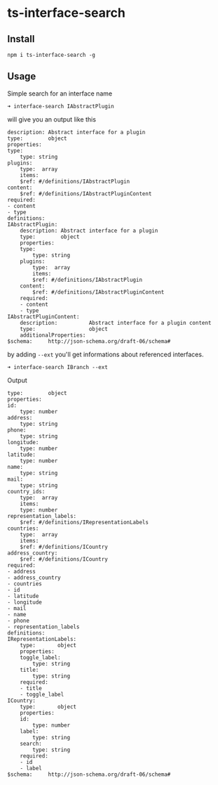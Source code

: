 # ts-interface-search

## Install

    npm i ts-interface-search -g

## Usage
Simple search for an interface name

    ➜ interface-search IAbstractPlugin

will give you an output like this

    description: Abstract interface for a plugin
    type:        object
    properties:
    type:
        type: string
    plugins:
        type:  array
        items:
        $ref: #/definitions/IAbstractPlugin
    content:
        $ref: #/definitions/IAbstractPluginContent
    required:
    - content
    - type
    definitions:
    IAbstractPlugin:
        description: Abstract interface for a plugin
        type:        object
        properties:
        type:
            type: string
        plugins:
            type:  array
            items:
            $ref: #/definitions/IAbstractPlugin
        content:
            $ref: #/definitions/IAbstractPluginContent
        required:
        - content
        - type
    IAbstractPluginContent:
        description:          Abstract interface for a plugin content
        type:                 object
        additionalProperties:
    $schema:     http://json-schema.org/draft-06/schema#

by adding `--ext` you'll get informations about referenced interfaces.

    ➜ interface-search IBranch --ext

Output

    type:        object
    properties:
    id:
        type: number
    address:
        type: string
    phone:
        type: string
    longitude:
        type: number
    latitude:
        type: number
    name:
        type: string
    mail:
        type: string
    country_ids:
        type:  array
        items:
        type: number
    representation_labels:
        $ref: #/definitions/IRepresentationLabels
    countries:
        type:  array
        items:
        $ref: #/definitions/ICountry
    address_country:
        $ref: #/definitions/ICountry
    required:
    - address
    - address_country
    - countries
    - id
    - latitude
    - longitude
    - mail
    - name
    - phone
    - representation_labels
    definitions:
    IRepresentationLabels:
        type:       object
        properties:
        toggle_label:
            type: string
        title:
            type: string
        required:
        - title
        - toggle_label
    ICountry:
        type:       object
        properties:
        id:
            type: number
        label:
            type: string
        search:
            type: string
        required:
        - id
        - label
    $schema:     http://json-schema.org/draft-06/schema#